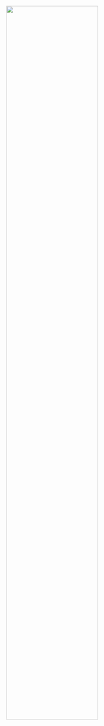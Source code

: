 <br>
<img src="https://github.com/pappavis/ESP8266-single-channel-lora-gateway/blob/master/plaatjes/boven_1a0a88ce-e55c-4f70-8e21-68e3e0107825_1_0_1.png?raw=true" height="70%" width="70%">
<br>
